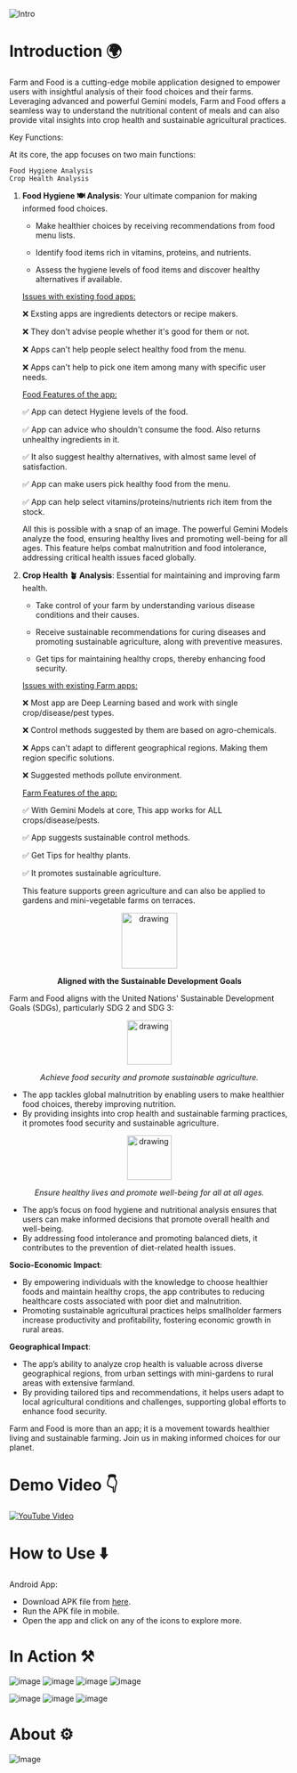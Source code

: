 ![Intro](./assets/Images/intro.png)

# **Introduction** 🌍
Farm and Food is a cutting-edge mobile application designed to empower users with insightful analysis of their food choices and their farms. Leveraging advanced and powerful Gemini models, Farm and Food offers a seamless way to understand the nutritional content of meals and can also provide vital insights into crop health and sustainable agricultural practices.

Key Functions:

At its core, the app focuses on two main functions:

    Food Hygiene Analysis
    Crop Health Analysis

1. **Food Hygiene 🍽️ Analysis**: Your ultimate companion for making informed food choices.

    - Make healthier choices by receiving recommendations from food menu lists.

    - Identify food items rich in vitamins, proteins, and nutrients.

    - Assess the hygiene levels of food items and discover healthy alternatives if available.

    <u>Issues with existing food apps:</u>

    ❌ Exsting apps are ingredients detectors or recipe makers.

    ❌ They don't advise people whether it's good for them or not.

    ❌ Apps can't help people select healthy food from the menu. 

    ❌ Apps can't help to pick one item among many with specific user needs. 

    <u>Food Features of the app:</u>

    ✅ App can detect Hygiene levels of the food.

    ✅ App can advice who shouldn't consume the food. Also returns unhealthy ingredients in it. 

    ✅ It also suggest healthy alternatives, with almost same level of satisfaction. 

    ✅ App can make users pick healthy food from the menu.

    ✅ App can help select vitamins/proteins/nutrients rich item from the stock.  

    All this is possible with a snap of an image. The powerful Gemini Models analyze the food, ensuring healthy lives and promoting well-being for all ages. This feature helps combat malnutrition and food intolerance, addressing critical health issues faced globally.

2. **Crop Health 🪴 Analysis**: Essential for maintaining and improving farm health.

      - Take control of your farm by understanding various disease conditions and their causes.

      - Receive sustainable recommendations for curing diseases and promoting sustainable agriculture, along with preventive measures.

      - Get tips for maintaining healthy crops, thereby enhancing food security.

      <u>Issues with existing Farm apps:</u>

      ❌ Most app are Deep Learning based and work with single crop/disease/pest types.

      ❌ Control methods suggested by them are based on agro-chemicals.

      ❌ Apps can't adapt to different geographical regions. Making them region specific solutions.

      ❌ Suggested methods pollute environment.

      <u>Farm Features of the app:</u>

      ✅ With Gemini Models at core, This app works for ALL crops/disease/pests. 

      ✅ App suggests sustainable control methods.

      ✅ Get Tips for healthy plants.

      ✅ It promotes sustainable agriculture. 

      This feature supports green agriculture and can also be applied to gardens and mini-vegetable farms on terraces.

<p align="center">
  <img src="assets/Images/sdg.png" alt="drawing" width="100" />
</p>

<p align="center">
  <strong>Aligned with the Sustainable Development Goals</strong>
</p>

Farm and Food aligns with the United Nations' Sustainable Development Goals (SDGs), particularly SDG 2 and SDG 3:

<p align="center">
  <img src="assets/Images/sdg2.png" alt="drawing" width="80" />
</p>
    

<p align="center">
  <em>Achieve food security and promote sustainable agriculture.</em>
</p>

- The app tackles global malnutrition by enabling users to make healthier food choices, thereby improving nutrition.
- By providing insights into crop health and sustainable farming practices, it promotes food security and sustainable agriculture.
    
<p align="center">
  <img src="assets/Images/sdg3.png" alt="drawing" width="80" />
</p>

<p align="center">
  <em>Ensure healthy lives and promote well-being for all at all ages.</em>
</p>
    
- The app’s focus on food hygiene and nutritional analysis ensures that users can make informed decisions that promote overall health and well-being.
- By addressing food intolerance and promoting balanced diets, it contributes to the prevention of diet-related health issues.


**Socio-Economic Impact**:
- By empowering individuals with the knowledge to choose healthier foods and maintain healthy crops, the app contributes to reducing healthcare costs associated with poor diet and malnutrition.
- Promoting sustainable agricultural practices helps smallholder farmers increase productivity and profitability, fostering economic growth in rural areas.

**Geographical Impact**:
- The app’s ability to analyze crop health is valuable across diverse geographical regions, from urban settings with mini-gardens to rural areas with extensive farmland.
- By providing tailored tips and recommendations, it helps users adapt to local agricultural conditions and challenges, supporting global efforts to enhance food security.

Farm and Food is more than an app; it is a movement towards healthier living and sustainable farming. Join us in making informed choices for our planet.

# Demo Video 👇

[![YouTube Video](https://img.youtube.com/vi/CJeNNTEdKt8/0.jpg)](https://www.youtube.com/watch?v=CJeNNTEdKt8)

# How to Use ⬇️
Android App: 
 - Download APK file from [here](https://drive.google.com/file/d/1rpn1CdYS41e4jWvYaLjSZaCwNOUwCfrW/view?usp=sharing).
 - Run the APK file in mobile. 
 - Open the app and click on any of the icons to explore more. 


# In Action ⚒️
![image](assets/Images/Tests/home.gif)
![image](assets/Images/Tests/farm_unhealthy_1.png)
![image](assets/Images/Tests/farm_unhealthy_2.png)
![image](assets/Images/Tests/farm_healthy_1.png)

![image](assets/Images/Tests/food_single.png)
![image](assets/Images/Tests/food_many.png)
![image](assets/Images/Tests/food_menu.png)




# About ⚙️ 

![Image](./assets/Images/about.png)


